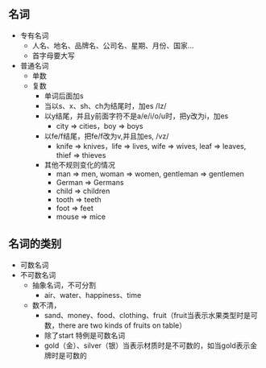 ## 名词
+ 专有名词
  + 人名、地名、品牌名、公司名、星期、月份、国家...
  + 首字母要大写
+ 普通名词
  + 单数
  + 复数
    + 单词后面加s
    + 当以s、x、sh、ch为结尾时，加es /Iz/
    + 以y结尾，并且y前面字符不是a/e/i/o/u时，把y改为i，加es
      + city => cities，boy => boys
    + 以fe/f结尾，把fe/f改为v,并且加es, /vz/
      + knife => knives，life => lives, wife => wives, leaf => leaves, thief => thieves
    + 其他不规则变化的情况
      + man => men, woman => women, gentleman => gentlemen
      + German => Germans
      + child => children
      + tooth => teeth
      + foot => feet
      + mouse => mice
  
## 名词的类别
+ 可数名词
+ 不可数名词
    + 抽象名词，不可分割
      + air、water、happiness、time
    + 数不清，
      + sand、money、food、clothing、fruit（fruit当表示水果类型时是可数，there are two kinds of fruits on table）
      + 除了start 特例是可数名词
      + gold（金）、silver（银）当表示材质时是不可数的，如当gold表示金牌时是可数的